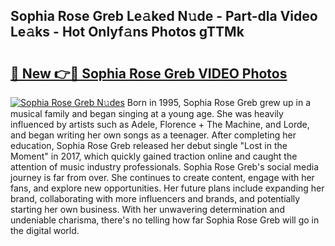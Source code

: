 ## Sophia Rose Greb Le𝚊ked N𝚞de - Part-dla Video Le𝚊ks - Hot Onlyf𝚊ns Photos gTTMk

# <h2><a href="http://ac20954.deff.icu/?id=Sophia+Rose+Greb">🔗 New 👉🔴 Sophia Rose Greb VIDEO Photos</a></h2>

[![Sophia Rose Greb N𝚞des](https://i.imgur.com/rIISA9y.gif)](http://ac20954.deff.icu/?id=Sophia+Rose+Greb)
Born in 1995, Sophia Rose Greb grew up in a musical family and began singing at a young age. She was heavily influenced by artists such as Adele, Florence + The Machine, and Lorde, and began writing her own songs as a teenager. After completing her education, Sophia Rose Greb released her debut single "Lost in the Moment" in 2017, which quickly gained traction online and caught the attention of music industry professionals. Sophia Rose Greb's social media journey is far from over. She continues to create content, engage with her fans, and explore new opportunities. Her future plans include expanding her brand, collaborating with more influencers and brands, and potentially starting her own business. With her unwavering determination and undeniable charisma, there's no telling how far Sophia Rose Greb will go in the digital world.
